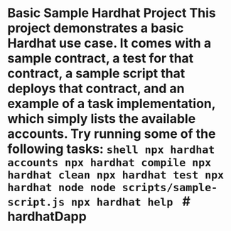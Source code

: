 # Basic Sample Hardhat Project This project demonstrates a basic Hardhat use case. It comes with a sample contract, a test for that contract, a sample script that deploys that contract, and an example of a task implementation, which simply lists the available accounts. Try running some of the following tasks: `shell npx hardhat accounts npx hardhat compile npx hardhat clean npx hardhat test npx hardhat node node scripts/sample-script.js npx hardhat help ` # hardhatDapp
